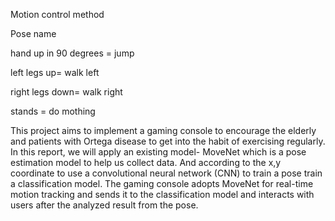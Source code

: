 Motion control method

Pose name

hand up in 90 degrees = jump

left legs up= walk left

right legs down= walk right

stands = do mothing


This project aims to implement a gaming console to encourage the elderly and patients with Ortega disease to get into the habit of exercising regularly. In this report, we will apply an existing model- MoveNet which is a pose estimation model to help us collect data. And according to the x,y coordinate to use a convolutional neural network (CNN) to train a pose train a classification model. The gaming console adopts MoveNet for real-time motion tracking and sends it to the classification model and interacts with users after the analyzed result from the pose. 

